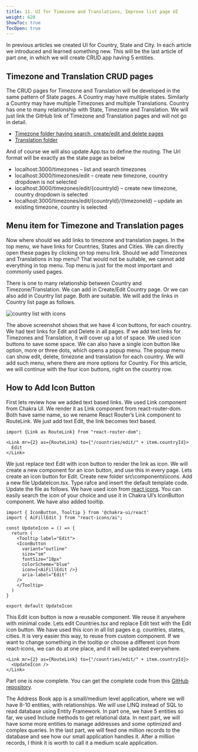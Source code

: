 ```yaml
---
title: 11. UI for Timezone and Translations, Improve list page UI
weight: 620
ShowToc: true
TocOpen: true
---
```


In previous articles we created UI for Country, State and City. In each article we introduced and learned something new. This will be the last article of part one, in which we will create CRUD app having 5 entities.

## Timezone and Translation CRUD pages

The CRUD pages for Timezone and Translation will be developed in the same pattern of State pages. A Country may have multiple states. Similarly a Country may have multiple Timezones and multiple Translations. Country has one to many relationship with State, Timezone and Translation. We will just link the GitHub link of Timezone and Translation pages and will not go in detail.

- [Timezone folder having search, create/edit and delete pages](https://github.com/saqibrazzaq/efcorebeginner/tree/main/AddressBook/react-client/src/pages/timezone)
- [Translation folder](https://github.com/saqibrazzaq/efcorebeginner/tree/main/AddressBook/react-client/src/pages/translation)

And of course we will also update App.tsx to define the routing. The Url format will be exactly as the state page as below

- localhost:3000/timezones – list and search timezones
- localhost:3000/timezones/edit – create new timezone, country dropdown is not selected
- localhost:3000/timezones/edit/{countryId} – create new timezone, country dropdown is selected
- localhost:3000/timezones/edit/{countryId}/{timezoneId} – update an existing timezone, country is selected

## Menu item for Timezone and Translation pages

Now where should we add links to timezone and translation pages. In the top menu, we have links for Countries, States and Cities. We can directly open these pages by clicking on top menu link. Should we add Timezones and Translations in top menu? That would not be suitable, we cannot add everything in top menu. Top menu is just for the most important and commonly used pages.

There is one to many relationship between Country and Timezone/Translation. We can add in Create/Edit Country page. Or we can also add in Country list page. Both are suitable. We will add the links in Country list page as follows.

![country list with icons](/images/blog/country-list-with-icons.jpg "country list with icons")

The above screenshot shows that we have 4 icon buttons, for each country. We had text links for Edit and Delete in all pages. If we add text links for Timezones and Translation, it will cover up a lot of space. We used icon buttons to save some space. We can also have a single icon button like option, more or three dots, which opens a popup menu. The popup menu can show edit, delete, timezone and translation for each country. We will add such menu, where there are more options for Country. For this article, we will continue with the four icon buttons, right on the country row.

## How to Add Icon Button

First lets review how we added text based links. We used Link component from Chakra UI. We render it as Link component from react-router-dom. Both have same name, so we rename React Router’s Link component to RouteLink. We just add text Edit, the link becomes text based.

```react
import {Link as RouteLink} from "react-router-dom";

<Link mr={2} as={RouteLink} to={"/countries/edit/" + item.countryId}>
  Edit
</Link>
```

We just replace text Edit with icon button to render the link as icon. We will create a new component for an icon button, and use this in every page. Lets create an icon button for Edit. Create new folder src\components\icons. Add a new file UpdateIcon.tsx. Type rafce and insert the default template code. Update the file as follows. We have used icon from [react icons](https://react-icons.github.io/react-icons/). You can easily search the icon of your choice and use it in Chakra UI’s IconButton component. We have also added tooltip.

```react
import { IconButton, Tooltip } from '@chakra-ui/react'
import { AiFillEdit } from "react-icons/ai";

const UpdateIcon = () => {
  return (
    <Tooltip label="Edit">
    <IconButton
      variant="outline"
      size="sm"
      fontSize="18px"
      colorScheme="blue"
      icon={<AiFillEdit />}
      aria-label="Edit"
    />
    </Tooltip>
  )
}

export default UpdateIcon
```

This Edit icon button is now a reusable component. We reuse it anywhere with minimal code. Lets edit Countries.tsx and replace Edit text with the Edit icon button. We have used this icon in all list pages e.g. countries, states, cities. It is very easier this way, to reuse from custom component. If we want to change something in the tooltip or choose a different icon from react-icons, we can do at one place, and it will be updated everywhere.

```react
<Link mr={2} as={RouteLink} to={"/countries/edit/" + item.countryId}>
  <UpdateIcon />
</Link>
```

Part one is now complete. You can get the complete code from this [GitHub repository](https://github.com/saqibrazzaq/efcorebeginner/tree/main/AddressBook).

The Address Book app is a small/medium level application, where we will have 8-10 entities, with relationships. We will use LINQ instead of SQL to read database using Entity Framework. In part one, we have 5 entities so far, we used Include methods to get relational data. In next part, we will have some more entities to manage addresses and some optimized and complex queries. In the last part, we will feed one million records to the database and see how our small application handles it. After a million records, I think it is worth to call it a medium scale application.